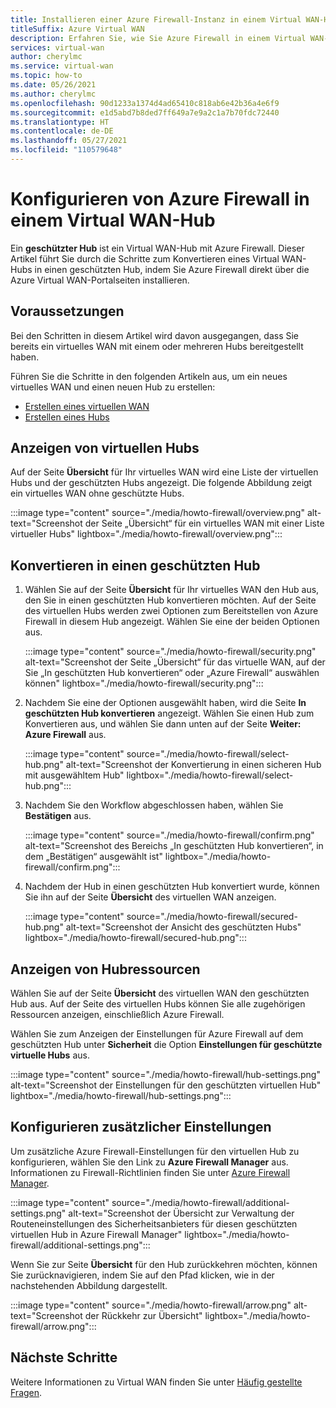 ```yaml
---
title: Installieren einer Azure Firewall-Instanz in einem Virtual WAN-Hub
titleSuffix: Azure Virtual WAN
description: Erfahren Sie, wie Sie Azure Firewall in einem Virtual WAN-Hub konfigurieren.
services: virtual-wan
author: cherylmc
ms.service: virtual-wan
ms.topic: how-to
ms.date: 05/26/2021
ms.author: cherylmc
ms.openlocfilehash: 90d1233a1374d4ad65410c818ab6e42b36a4e6f9
ms.sourcegitcommit: e1d5abd7b8ded7ff649a7e9a2c1a7b70fdc72440
ms.translationtype: HT
ms.contentlocale: de-DE
ms.lasthandoff: 05/27/2021
ms.locfileid: "110579648"
---
```

# <a name="configure-azure-firewall-in-a-virtual-wan-hub"></a>Konfigurieren von Azure Firewall in einem Virtual WAN-Hub

Ein **geschützter Hub** ist ein Virtual WAN-Hub mit Azure Firewall. Dieser Artikel führt Sie durch die Schritte zum Konvertieren eines Virtual WAN-Hubs in einen geschützten Hub, indem Sie Azure Firewall direkt über die Azure Virtual WAN-Portalseiten installieren.

## <a name="before-you-begin"></a>Voraussetzungen

Bei den Schritten in diesem Artikel wird davon ausgegangen, dass Sie bereits ein virtuelles WAN mit einem oder mehreren Hubs bereitgestellt haben.

Führen Sie die Schritte in den folgenden Artikeln aus, um ein neues virtuelles WAN und einen neuen Hub zu erstellen:

* [Erstellen eines virtuellen WAN](virtual-wan-site-to-site-portal.md#openvwan)
* [Erstellen eines Hubs](virtual-wan-site-to-site-portal.md#hub)

## <a name="view-virtual-hubs"></a>Anzeigen von virtuellen Hubs

Auf der Seite **Übersicht** für Ihr virtuelles WAN wird eine Liste der virtuellen Hubs und der geschützten Hubs angezeigt. Die folgende Abbildung zeigt ein virtuelles WAN ohne geschützte Hubs.

:::image type="content" source="./media/howto-firewall/overview.png" alt-text="Screenshot der Seite „Übersicht“ für ein virtuelles WAN mit einer Liste virtueller Hubs" lightbox="./media/howto-firewall/overview.png":::

## <a name="convert-to-secured-hub"></a>Konvertieren in einen geschützten Hub

1. Wählen Sie auf der Seite **Übersicht** für Ihr virtuelles WAN den Hub aus, den Sie in einen geschützten Hub konvertieren möchten. Auf der Seite des virtuellen Hubs werden zwei Optionen zum Bereitstellen von Azure Firewall in diesem Hub angezeigt. Wählen Sie eine der beiden Optionen aus.

   :::image type="content" source="./media/howto-firewall/security.png" alt-text="Screenshot der Seite „Übersicht“ für das virtuelle WAN, auf der Sie „In geschützten Hub konvertieren“ oder „Azure Firewall“ auswählen können" lightbox="./media/howto-firewall/security.png":::

1. Nachdem Sie eine der Optionen ausgewählt haben, wird die Seite **In geschützten Hub konvertieren** angezeigt. Wählen Sie einen Hub zum Konvertieren aus, und wählen Sie dann unten auf der Seite **Weiter: Azure Firewall** aus.

   :::image type="content" source="./media/howto-firewall/select-hub.png" alt-text="Screenshot der Konvertierung in einen sicheren Hub mit ausgewähltem Hub" lightbox="./media/howto-firewall/select-hub.png":::
1. Nachdem Sie den Workflow abgeschlossen haben, wählen Sie **Bestätigen** aus.

   :::image type="content" source="./media/howto-firewall/confirm.png" alt-text="Screenshot des Bereichs „In geschützten Hub konvertieren“, in dem „Bestätigen“ ausgewählt ist" lightbox="./media/howto-firewall/confirm.png":::
1. Nachdem der Hub in einen geschützten Hub konvertiert wurde, können Sie ihn auf der Seite **Übersicht** des virtuellen WAN anzeigen.

   :::image type="content" source="./media/howto-firewall/secured-hub.png" alt-text="Screenshot der Ansicht des geschützten Hubs" lightbox="./media/howto-firewall/secured-hub.png":::

## <a name="view-hub-resources"></a>Anzeigen von Hubressourcen

Wählen Sie auf der Seite **Übersicht** des virtuellen WAN den geschützten Hub aus. Auf der Seite des virtuellen Hubs können Sie alle zugehörigen Ressourcen anzeigen, einschließlich Azure Firewall.

Wählen Sie zum Anzeigen der Einstellungen für Azure Firewall auf dem geschützten Hub unter **Sicherheit** die Option **Einstellungen für geschützte virtuelle Hubs** aus.

:::image type="content" source="./media/howto-firewall/hub-settings.png" alt-text="Screenshot der Einstellungen für den geschützten virtuellen Hub" lightbox="./media/howto-firewall/hub-settings.png":::

## <a name="configure-additional-settings"></a>Konfigurieren zusätzlicher Einstellungen

Um zusätzliche Azure Firewall-Einstellungen für den virtuellen Hub zu konfigurieren, wählen Sie den Link zu **Azure Firewall Manager** aus. Informationen zu Firewall-Richtlinien finden Sie unter [Azure Firewall Manager](../firewall-manager/secure-cloud-network.md#create-a-firewall-policy-and-secure-your-hub).

:::image type="content" source="./media/howto-firewall/additional-settings.png" alt-text="Screenshot der Übersicht zur Verwaltung der Routeneinstellungen des Sicherheitsanbieters für diesen geschützten virtuellen Hub in Azure Firewall Manager" lightbox="./media/howto-firewall/additional-settings.png":::

Wenn Sie zur Seite **Übersicht** für den Hub zurückkehren möchten, können Sie zurücknavigieren, indem Sie auf den Pfad klicken, wie in der nachstehenden Abbildung dargestellt.

:::image type="content" source="./media/howto-firewall/arrow.png" alt-text="Screenshot der Rückkehr zur Übersicht" lightbox="./media/howto-firewall/arrow.png":::

## <a name="next-steps"></a>Nächste Schritte

Weitere Informationen zu Virtual WAN finden Sie unter [Häufig gestellte Fragen](virtual-wan-faq.md).
